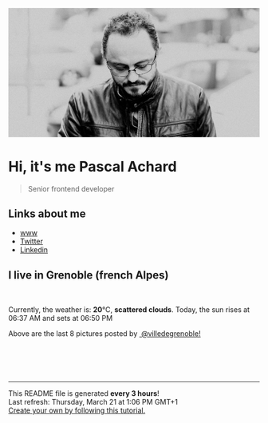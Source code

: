 ![Pascal Achard](./images/photo-pascal-achard.jpg)
# Hi, it's me Pascal Achard
> Senior frontend developer

## Links about me
- [www](https://www.pascal-achard.com)
- [Twitter](https://twitter.com/botmaster)
- [Linkedin](http://www.linkedin.com/in/pascal-achard)


## I live in Grenoble (french Alpes)
<img src="https://openweathermap.org/img/wn/03d@2x.png" alt="">

Currently, the weather is: **20**°C, **scattered clouds**.
Today, the sun rises at 06:37 AM and sets at 06:50 PM

Above are the last 8 pictures posted by <a href="https://www.instagram.com/villedegrenoble/" target="_blank"><img alt="" src="https://upload.wikimedia.org/wikipedia/commons/thumb/e/e7/Instagram_logo_2016.svg/1024px-Instagram_logo_2016.svg.png" width="20"/> @villedegrenoble!</a>

<p style="display: flex; flex-wrap: wrap; gap: 20px;">
        <img src="https://cdn1.picuki.com/hosted-by-instagram/q/0exhNuNYnjBGZDHIdN5WmL9I2PwkAQ9OKfhSQ7e71yJjMBhsLH6QvJA0mpCl6yRxIwVgFDeSYzti7YIpWVhQAj19P0fXQLOPSTdd6qmQUu%7C%7CN2zZn9JNikbk2JXMaYXSp8MAlUgmYdSgIGaYDG7uo+qhT5aGuO1lQpTb9d7JGmC4E5ZObS6olhMF4pJ2Jg3Tt%7C%7C9k4Ki5e82wzJURmpNTfvGhYEaW+NMB166d1RbMCxMkA%7C%7C6nRlSaHEmw+Jj8uR3agtIj+kOYA2Bq8X2wP0kmNEb48DnRTk0SL+jd3t4gj1aSNBdxuiekZkIH2bSAEXG428Fk71p26qCDMa2is4EhX2j3+2J6oXdoHvLjUIuSzT9i54gXtPp7qH6xhWj9cJLmFdxGObfa1BZ8Uw81AFKUeh2GU9iKPbIHckSF8CRtesAejQa09a6%7C%7CFzKqK8Hn6hD6XrQo2oe+YYrlKwwlv08GKrwl+JCqQVZgWaBaAn28sEeFTeLqVxpyHPrwU.jpeg" alt="" width="200"/>
        <img src="https://cdn1.picuki.com/hosted-by-instagram/q/0exhNuNYnjBGZDHIdN5WmL9I2PwkAQ9OKfhSQ7e71yJjMBhsLH6QvJA0mpCl6yRxIwVgFDeSYztj5oouV1lTDz19P0zfQbKOTDdX7KiRU+rN1TFm859glL01L3MZZ3+v9solUgmYdSgIGaYDG7uo%7C%7CesJ+frrcjcFrjOMNbRKmDdttdCwFahlza4lsfe4kx2xu5xncG114WNxahlw5OLUqQUCSKn5PN1gpKZlR7pCjM4A%7C%7Cb281nT2F2MrNWh8FDSR9IXEi6g8iyDXdzQspjD3FO8EIU8hjl246hkVkNx2pNGVFbdm+MZg6KPUFW9BWmhm+jVBocW+xzTsSUGI%7C%7CgVRwGKOlf7kNPchmZbxJvuYatDs1XztdJzHOo9LCVUrJa77SW7GDtGxVOZTv9lgLb0d8xvm1EjvOrO53xBzU3gfxTuDUcIgfNyb4JnxpX7igWWhiggUlcDuQZptzUl82%7C%7CSm2ShXeFCROpFKHgH5yWFxMecRV6mOkZuJPb4SGTdQaq9VlW+IuIZRJEvpoOlqNos=.jpeg" alt="" width="200"/>
        <img src="https://cdn1.picuki.com/hosted-by-instagram/q/0exhNuNYnjBGZDHIdN5WmL9I2PwkAQ9OKfhSQ7e71yJjMBhsLH6QvJA0mpCl6yRxIwVgFDeSYztj5Y0iU11XAz19P0zeSbCNSTtd562QUOjN0DZj%7C%7CZ5pnL0xKHwfbH6t%7C%7CsErVQmYdSgIGaYDG7uo+qhT5aGuO1lQpTb9d7JGmC4E5ZObS6olhMF4pJ2Jg3Tt%7C%7C9k4Ki5e82wzJURmpNTfvGhYEaW+NMB166d1RbMCxMkA%7C%7C6nRlSaHEmw+Jj8uRHagtIj+kOYA2HPccB0u4lamEpgWDnRT13+Oow53t4gj1aSNBdxuiekZkIH2bSAEXG428Fk71p26qCDMa2is4EhX2j3+2J6oXMoD9bvqAKOycdi54Svpd5zENaJjbD9cJLmFdxGObfa1BZ8Uw81AFKUeh2GU9iKyIJG58St2CB1DijanKpM9FPKSx6eTqmLYuhWLpRYvl9zjTp13w0xsq%7C%7CWKrwl+JCqQVZkda2eDn28sEeFTeLqVxpyHPrwU.jpeg" alt="" width="200"/>
        <img src="https://cdn1.picuki.com/hosted-by-instagram/q/0exhNuNYnjBGZDHIdN5WmL9I2PwkAQ9OKftSQ7e71yJjMBhsLH6QvJA0mpCj4yRwKg5lHDeVeSBk54kiVFxUA1QVPUTfSbOORT9S6q6dVumj0lpi8Zdnlrw9JHEdYn+p9sYtU2LOBCxWFOkXULjh7uZE+OXqbjYbpzOaNKpDmG4CsPygS7Y4wIEn3afU1XT2vdBhPGseolQyLBlm8oWclTQJY%7C%7Czkb8d6trV2QaUNh4kD4ur4yXf1QyMsdW8wETKcvoWPkesXwxzmdwo7+nX6FvlsaXMQgmq0vxVsnYsl2auuIN1Ki9MZiZ+GfWoyCypuoxkzsbuMxiCdf0KI%7C%7CmJzhWPQwO7mP6tgqZ2tdaOidN3N5jLkfJn5FYpKUk9YTbH8eg3LCdzmX5tjuqhdMdUWhnzh5yOFToDNhRRkJXNFhmndWbRUYKu85+mb%7C%7CHTvkTSK%7C%7CV85w5nvLQ==.jpeg" alt="" width="200"/>
        <img src="https://cdn1.picuki.com/hosted-by-instagram/q/0exhNuNYnjBGZDHIdN5WmL9I2PwkAQ9OKfhSQ7e71yJjMBhsLH6QvJA0mpCj4yRwKg5lHDeVeSBk54opWF9QDVIVP0XdTbKASjZR5qSbUOqivDBm8JBlnb01LnEbZ3Gu9MArVmCpNWwSDv5PHL%7C%7Clo7gX5vrobigBpzuMMLVKyQlWotfpUrJy9ZRxt+S4jkja45BsLTNZ5momNkgl7NvTryxYDrmhfMh6pO9xRLQIhIkL7vuopCu7Lm4rbzMvR2bZhYXCoOELhn7eIww69WWGbL4SFm0mzHyL7gRm9IkqhdiDG7w82q4vk4H2bUdBXG9p+kMjxdKyn36dOF+I2WJ3xzjF15uQQccT84D6FKfIfMHN33fmSKLUI+l2SV8XD%7C%7CjvBk7%7C%7CBu2wLtFo0IRKQa4b8XqT1iXvMo%7C%7C63yxiDTEX2zbYWcYm.jpeg" alt="" width="200"/>
        <img src="https://cdn1.picuki.com/hosted-by-instagram/q/0exhNuNYnjBGZDHIdN5WmL9I2PwkAQ9OKfhSQ7e71yJjMBhsLH6QvJA0mpCl6yRxIwVgFDeSYztj5okpUl9XAz19P0zeSbWBTTdX7KmcUOvN0TBl%7C%7CZJikbY2KXIdYnOq9cIkOzjYMTIfQeoEH%7C%7Cbx7a8Koru5A2MGo1zRMrBC0GAG4fy3UPI7mslm3ayEv0Pxto0%7C%7CNylL9XkgKQcuq9jM+GhHDbr2PM86o6N0QrlChMIRrdDgmBq7EHl3Kj4uUQ+RubTOl+1elTPAdR5h+nnyU5waFxQag1yIu1A0toFzqaqTZY49zt8ZkIH2CmUEXTE86kEomZOClCLOYGWW1EZLnk3J76qcaMt2iJ%7C%7CddNypdMLG+CqUQZXnRZVtGCkrRa%7C%7CyHQ2RI%7C%7Ca0UIUM0IRHQage6H+z1CXqJYXf5DgnVRsdgjWJKbRTVsWN%7C%7CoOKw0H90je5rhVopcqNL+Z30kZv1dLL5gMmLyqWVJoWbRKQ5l4hLc1JdeOQnM2BP74=.jpeg" alt="" width="200"/>
        <img src="https://cdn1.picuki.com/hosted-by-instagram/q/0exhNuNYnjBGZDHIdN5WmL9I2PwkAQ9OKfhSQ7e71yJjMBhsLH6QvJA0mpCl6yRxIwVgFDeSYzti7YIpUVlVDz19P0fXQLGISDdd6qiZV+7N1z1h8JNjkr89LnwfZHev9McuVgmYdSgIGaYDG7uo+qhT5aGuO1lQpTb9d7JGmC4E5ZObS6olhMF4pJ2Jg3Tt%7C%7C9k4Ki5e82wzJURmpNTfvGhYEaW+NMB166d1RbMCxMkA%7C%7C6nRlSaHEmw+Jj8uRHagtIj+kOYA2DXjQRoz8maAeP8WDnRHrFKqgR53t4gj1aSNBdxuiekZkIH2bSAEXG428Fk71p26qCDMa2is4EhX2j3+2J6oX%7C%7CQf9bvqLqaycfa54TvhP576IethfD9cJLmFdxGObfa1BZ8Uw81AFKUeh2GU9iWaXrvEkToiNwdnjTiTOJ5pZ+fI77fw91HyugiJiQ9j3d+LfKlQnkhP39esrwl+JCqQVZkXGGWGn28sEeFTeLqVxpyHPrwU.jpeg" alt="" width="200"/>
        <img src="https://cdn1.picuki.com/hosted-by-instagram/q/0exhNuNYnjBGZDHIdN5WmL9I2PwkAQ9OKfhSQ7e71yJjMBhsLH6QvJA0mpCj4yRwKg5lHDeVeSBk54krUlVQDFUVPUDeTLGKRDtW7K6cUuqm0Fph8Zdil7Y2LXYXZnGs9MskVGfOBCxWFOkXULjh7uZE+OXqbjYbpzOaNKpDmG4CsPygS7Y4wIEn3afU1XT2vdBhPGseolQyLBlm8oWclTQJY%7C%7Czkb8d6trV2QaUNh4kD4ur4yXf1QCMsdW8wETKcvoWPkesXwxzmdwo7+nX6FvloaXMQgmq0vxVsp7gUmbeXE5lk3%7C%7C0Zie3vQnwLYCpuoxkzsbuMxiCdf0KI%7C%7CmJzhWPQwO7mP6tgqZ2tdaOidN3K%7C%7CQSWYuj%7C%7CErdvWiILVsPGBmDQDbjuIexpsp4fJaoe3we+yjmMJb3O8EtLNXNFhmndWbRUGtu5lumb%7C%7CHTvkTSK%7C%7CV85w5nvLQ==.jpeg" alt="" width="200"/>
</p>

------------
<p>This README file is generated <b>every 3 hours</b>!
    <br />Last refresh: Thursday, March 21 at 1:06 PM GMT+1
    <br /><a href="https://medium.com/@th.guibert/how-to-create-a-self-updating-readme-md-for-your-github-profile-f8b05744ca91">Create your own by following this tutorial.</a>
</p>
<p><a href="https://github.com/botmaster/botmaster/actions/workflows/main.yaml"><img alt="" src="https://github.com/botmaster/botmaster/actions/workflows/main.yaml/badge.svg" /></a></p>

